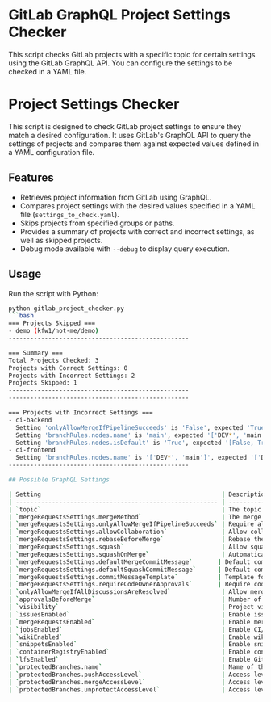 # GitLab GraphQL Project Settings Checker

This script checks GitLab projects with a specific topic for certain settings using the GitLab GraphQL API. You can configure the settings to be checked in a YAML file.

# Project Settings Checker

This script is designed to check GitLab project settings to ensure they match a desired configuration. It uses GitLab's GraphQL API to query the settings of projects and compares them against expected values defined in a YAML configuration file.

## Features
- Retrieves project information from GitLab using GraphQL.
- Compares project settings with the desired values specified in a YAML file (`settings_to_check.yaml`).
- Skips projects from specified groups or paths.
- Provides a summary of projects with correct and incorrect settings, as well as skipped projects.
- Debug mode available with `--debug` to display query execution.

## Usage
Run the script with Python:

```sh
python gitlab_project_checker.py
```bash
=== Projects Skipped ===
- demo (kfw1/not-me/demo)
--------------------------------------------------

=== Summary ===
Total Projects Checked: 3
Projects with Correct Settings: 0
Projects with Incorrect Settings: 2
Projects Skipped: 1
--------------------------------------------------
--------------------------------------------------

=== Projects with Incorrect Settings ===
- ci-backend
  Setting 'onlyAllowMergeIfPipelineSucceeds' is 'False', expected 'True'
  Setting 'branchRules.nodes.name' is 'main', expected '['DEV*', 'main', 'RC*']'
  Setting 'branchRules.nodes.isDefault' is 'True', expected '[False, True]'
- ci-frontend
  Setting 'branchRules.nodes.name' is '['DEV*', 'main']', expected '['DEV*', 'main', 'RC*']'
--------------------------------------------------

## Possible GraphQL Settings

| Setting                                                  | Description                                         | Example Value                    |
| -------------------------------------------------------- | --------------------------------------------------- | -------------------------------- |
| `topic`                                                  | The topic to filter projects by                     | "Devopsapp"                     |
| `mergeRequestsSettings.mergeMethod`                      | The merge method to be used                         | "merge_commit", "fast_forward" |
| `mergeRequestsSettings.onlyAllowMergeIfPipelineSucceeds` | Require all pipelines to succeed before merging     | true                             |
| `mergeRequestsSettings.allowCollaboration`               | Allow collaboration on merge requests               | true                             |
| `mergeRequestsSettings.rebaseBeforeMerge`                | Rebase the source branch before merging             | true                             |
| `mergeRequestsSettings.squash`                           | Allow squash merging                                | true                             |
| `mergeRequestsSettings.squashOnMerge`                    | Automatically squash commits when merging           | true                             |
| `mergeRequestsSettings.defaultMergeCommitMessage`       | Default commit message for merges                   | "Merge branch into main"        |
| `mergeRequestsSettings.defaultSquashCommitMessage`      | Default commit message for squashes                 | "Squash commit"                 |
| `mergeRequestsSettings.commitMessageTemplate`           | Template for commit messages                        | "[JIRA-123] - <message>"        |
| `mergeRequestsSettings.requireCodeOwnerApprovals`       | Require code owner approvals before merging         | true                             |
| `onlyAllowMergeIfAllDiscussionsAreResolved`              | Allow merge only if all discussions are resolved    | true                             |
| `approvalsBeforeMerge`                                   | Number of approvals required before merging         | 2                                |
| `visibility`                                             | Project visibility level                            | "private", "public", "internal"  |
| `issuesEnabled`                                          | Enable issues for the project                       | true                             |
| `mergeRequestsEnabled`                                   | Enable merge requests for the project               | true                             |
| `jobsEnabled`                                            | Enable CI/CD jobs for the project                   | true                             |
| `wikiEnabled`                                            | Enable wiki for the project                         | true                             |
| `snippetsEnabled`                                        | Enable snippets for the project                     | true                             |
| `containerRegistryEnabled`                               | Enable container registry for the project           | true                             |
| `lfsEnabled`                                             | Enable Git Large File Storage (LFS) for the project | true                             |
| `protectedBranches.name`                                 | Name of the protected branch                        | "main"                          |
| `protectedBranches.pushAccessLevel`                      | Access level required to push to the branch         | "maintainer"                    |
| `protectedBranches.mergeAccessLevel`                     | Access level required to merge into the branch      | "developer"                     |
| `protectedBranches.unprotectAccessLevel`                 | Access level required to unprotect the branch       | "maintainer"                    |
